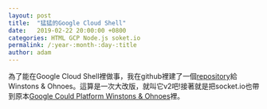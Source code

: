 ```yaml
---
layout: post
title:  "猛猛的Google Cloud Shell"
date:   2019-02-22 20:00:00 +0800
categories: HTML GCP Node.js soket.io
permalink: /:year-:month-:day-:title
author: adam
---
```


為了能在Google Cloud Shell裡做事，我在github裡建了一個[repository][winstons-and-ohnoes-v2]給Winstons & Ohnoes。這算是一次大改版，就叫它v2吧!接著就是把socket.io也帶到原本[Google Could Platform Winstons & Ohnoes][gpc-winstons-and-ohnoes]裡。

[winstons-and-ohnoes-v2]: https://github.com/shincar/WinstonsNOhnoes_v2
[gpc-winstons-and-ohnoes]: https://shincar.appspot.com
